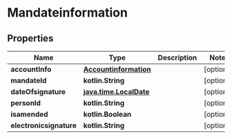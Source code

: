 
# Mandateinformation

## Properties
Name | Type | Description | Notes
------------ | ------------- | ------------- | -------------
**accountInfo** | [**Accountinformation**](Accountinformation.md) |  |  [optional]
**mandateId** | **kotlin.String** |  |  [optional]
**dateOfsignature** | [**java.time.LocalDate**](java.time.LocalDate.md) |  |  [optional]
**personId** | **kotlin.String** |  |  [optional]
**isamended** | **kotlin.Boolean** |  |  [optional]
**electronicsignature** | **kotlin.String** |  |  [optional]



